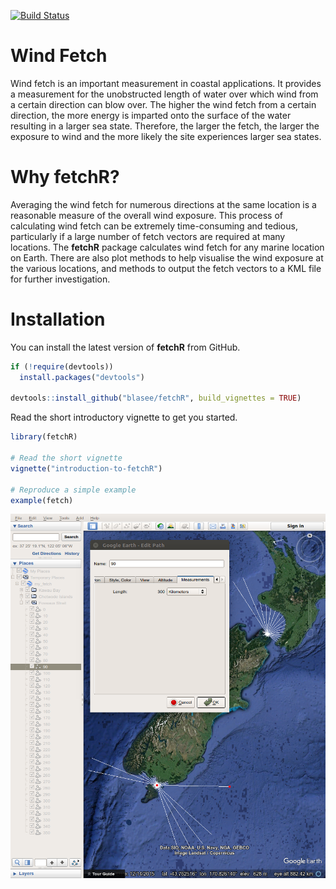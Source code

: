 <!-- README.md is generated from README.Rmd. Please edit that file -->
[![Build Status](https://travis-ci.org/blasee/fetchR.svg)](https://travis-ci.org/blasee/fetchR)

Wind Fetch
==========

Wind fetch is an important measurement in coastal applications. It provides a measurement for the unobstructed length of water over which wind from a certain direction can blow over. The higher the wind fetch from a certain direction, the more energy is imparted onto the surface of the water resulting in a larger sea state. Therefore, the larger the fetch, the larger the exposure to wind and the more likely the site experiences larger sea states.

Why **fetchR**?
===============

Averaging the wind fetch for numerous directions at the same location is a reasonable measure of the overall wind exposure. This process of calculating wind fetch can be extremely time-consuming and tedious, particularly if a large number of fetch vectors are required at many locations. The **fetchR** package calculates wind fetch for any marine location on Earth. There are also plot methods to help visualise the wind exposure at the various locations, and methods to output the fetch vectors to a KML file for further investigation.

Installation
============

You can install the latest version of **fetchR** from GitHub.

``` r
if (!require(devtools))
  install.packages("devtools")

devtools::install_github("blasee/fetchR", build_vignettes = TRUE)
```

Read the short introductory vignette to get you started.

``` r
library(fetchR)

# Read the short vignette
vignette("introduction-to-fetchR")

# Reproduce a simple example
example(fetch)
```

![Output to KML](./README_figures/kml.png)
